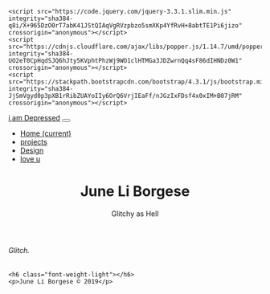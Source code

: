 <!doctype html>
<html lang="en">
  <head>
    <!-- Required meta tags -->
    <meta charset="utf-8">
    <meta name="viewport" content="width=device-width, initial-scale=1, shrink-to-fit=no">
    <!-- Bootstrap CSS -->
    <link rel="stylesheet" href="https://stackpath.bootstrapcdn.com/bootstrap/4.3.1/css/bootstrap.min.css" integrity="sha384-ggOyR0iXCbMQv3Xipma34MD+dH/1fQ784/j6cY/iJTQUOhcWr7x9JvoRxT2MZw1T" crossorigin="anonymous">
    <title>June Li Borgese</title>
      <link rel="stylesheet" href="home.css">
</head>

<!--     jQuery first, then Popper.js, then Bootstrap JS -->
    <script src="https://code.jquery.com/jquery-3.3.1.slim.min.js" integrity="sha384-q8i/X+965DzO0rT7abK41JStQIAqVgRVzpbzo5smXKp4YfRvH+8abtTE1Pi6jizo" crossorigin="anonymous"></script>
    <script src="https://cdnjs.cloudflare.com/ajax/libs/popper.js/1.14.7/umd/popper.min.js" integrity="sha384-UO2eT0CpHqdSJQ6hJty5KVphtPhzWj9WO1clHTMGa3JDZwrnQq4sF86dIHNDz0W1" crossorigin="anonymous"></script>
    <script src="https://stackpath.bootstrapcdn.com/bootstrap/4.3.1/js/bootstrap.min.js" integrity="sha384-JjSmVgyd0p3pXB1rRibZUAYoIIy6OrQ6VrjIEaFf/nJGzIxFDsf4x0xIM+B07jRM" crossorigin="anonymous"></script>

<!-- Navigation -->
<nav class="navbar navbar-expand-lg navbar-light shadow sticky-top">
  <div class="container">
    <a class="navbar-brand" href="index.html">i am Depressed</a>
    <button class="navbar-toggler" type="button" data-toggle="collapse" data-target="#navbarResponsive" aria-controls="navbarResponsive" aria-expanded="false" aria-label="Toggle navigation">
          <span class="navbar-toggler-icon"></span>
        </button>
    <div class="collapse navbar-collapse" id="navbarResponsive">
      <ul class="navbar-nav ml-auto">
        <li class="nav-item active">
          <a class="nav-link" href="index.html">Home
                <span class="sr-only">(current)</span>
              </a>
        </li>
        <li class="nav-item">
          <a class="nav-link" href="Project.html">projects</a>
        </li>
        <li class="nav-item">
          <a class="nav-link" href="Design.html">Design</a>
        </li>
        <li class="nav-item">
          <a class="nav-link" href="#">love u</a>
        </li>
      </ul>
    </div>
  </div>
</nav>
<body>
<!-- Full Page Image Header with Vertically Centered Content -->
<header class="masthead">
  <div class="container h-100">
    <div class="row h-100 align-items-center">
      <div class="col-12 text-center">
        <h1 class="font-weight-light">June Li Borgese</h1>
        <p class="lead">Glitchy as Hell</p>
      </div>
    </div>
  </div>
</header>
  </"IMG_5052">
    </body>
<!-- Page Content -->
<section class="py-5">
  <div class="container">
    <h6 class="font-weight-light text-center text-lg-center mt-5 mb-5">Glitch.</h6>
 
    <h6 class="font-weight-light"></h6>
    <p>June Li Borgese © 2019</p>
  </div>
</section>
    </html>
